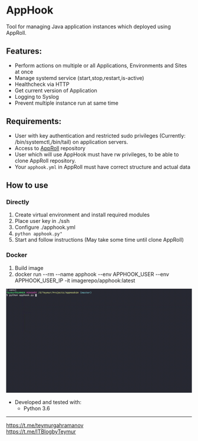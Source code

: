 # AppHook
Tool for managing Java application instances which deployed using AppRoll.

## Features:
* Perform actions on multiple or all Applications, Environments and Sites at once
* Manage systemd service (start,stop,restart,is-active)
* Healthcheck via HTTP
* Get current version of Application
* Logging to Syslog
* Prevent multiple instance run at same time

## Requirements:
* User with key authentication and restricted sudo privileges (Currently: /bin/systemctl,/bin/tail) on application servers.
* Access to [AppRoll](https://github.com/teymurgahramanov/AppRoll) repository
* User which will use AppHook must have rw privileges, to be able to clone AppRoll repository.
* Your ```apphook.yml``` in AppRoll must have correct structure and actual data
 
## How to use
### Directly
1. Create virtual environment and install required modules
2. Place user key in ./ssh
3. Configure ./apphook.yml
4. ```python apphook.py"```
5. Start and follow instructions (May take some time until clone AppRoll)

### Docker
1. Build image
2. docker run --rm --name apphook --env APPHOOK_USER --env APPHOOK_USER_IP -it imagerepo/apphook:latest

![Alt Text](./.static/apphook.gif)

* Developed and tested with:
    - Python 3.6

___
https://t.me/teymurgahramanov \
https://t.me/ITBlogbyTeymur

